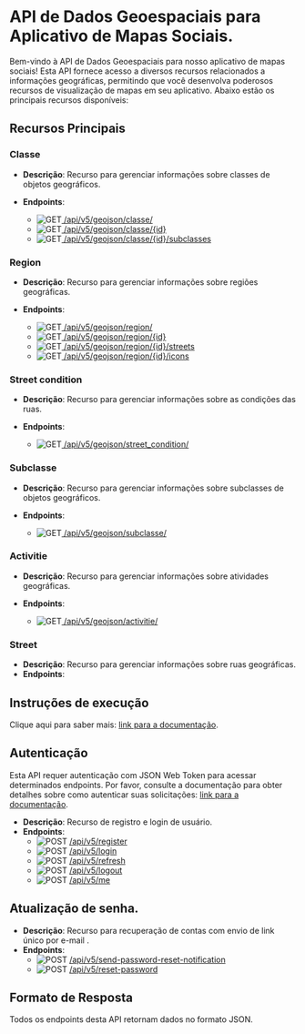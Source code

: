 # API de Dados Geoespaciais para Aplicativo de Mapas Sociais.

Bem-vindo à API de Dados Geoespaciais para nosso aplicativo de mapas sociais! Esta API fornece acesso a diversos recursos relacionados a informações geográficas, permitindo que você desenvolva poderosos recursos de visualização de mapas em seu aplicativo. Abaixo estão os principais recursos disponíveis:

## Recursos Principais

### Classe
- **Descrição**: Recurso para gerenciar informações sobre classes de objetos geográficos.
- **Endpoints**:
  - ![GET](https://img.shields.io/badge/HTTP-GET-0080FF)[ /api/v5/geojson/classe/](/docs/api/ClasseController.md)
  <!-- - `POST /api/v5/geojson/classe` -->
  - ![GET](https://img.shields.io/badge/HTTP-GET-0080FF)[ /api/v5/geojson/classe/{id}](/docs/api/ClasseController.md)
  - ![GET](https://img.shields.io/badge/HTTP-GET-0080FF)[ /api/v5/geojson/classe/{id}/subclasses](/docs/api/ClasseController.md)
 
  <!-- - `PUT /api/v5/geojson/classe/{id}`
  - `DELETE /api/v5/geojson/classe/{id}` -->

### Region
- **Descrição**: Recurso para gerenciar informações sobre regiões geográficas.
- **Endpoints**:
  <!-- - `POST /api/v5/geojson/region` -->
  - ![GET](https://img.shields.io/badge/HTTP-GET-0080FF)[ /api/v5/geojson/region/](/docs/api/RegionController.md)
  - ![GET](https://img.shields.io/badge/HTTP-GET-0080FF)[ /api/v5/geojson/region/{id}](/docs/api/RegionController.md)
  - ![GET](https://img.shields.io/badge/HTTP-GET-0080FF)[ /api/v5/geojson/region/{id}/streets](/docs/api/RegionController.md)
  - ![GET](https://img.shields.io/badge/HTTP-GET-0080FF)[ /api/v5/geojson/region/{id}/icons](/docs/api/RegionController.md)
 
  <!-- - `PUT /api/v5/geojson/region/{id}`
  - `DELETE /api/v5/geojson/region/{id}` -->

### Street condition
- **Descrição**: Recurso para gerenciar informações sobre as condições das ruas.
- **Endpoints**:

  
  <!-- - `GET /api/v5/geojson/street_condition`
  - `POST /api/v5/geojson/street_condition`
  - `GET /api/v5/geojson/street_condition/{id}`
  - `PUT /api/v5/geojson/street_condition/{id}`
  - `DELETE /api/v5/geojson/street_condition/{id}` -->
  - ![GET](https://img.shields.io/badge/HTTP-GET-0080FF)[ /api/v5/geojson/street_condition/](/docs/api/StreetConditionController.md)

### Subclasse
- **Descrição**: Recurso para gerenciar informações sobre subclasses de objetos geográficos.
- **Endpoints**:
  
  <!-- - `POST /api/v5/geojson/subclasse`
  - `GET /api/v5/geojson/subclasse/{id}`
  - `PUT /api/v5/geojson/subclasse/{id}`
  - `DELETE /api/v5/geojson/subclasse/{id}` -->
  - ![GET](https://img.shields.io/badge/HTTP-GET-0080FF)[ /api/v5/geojson/subclasse/](/docs/api/SubclasseController.md)

### Activitie
- **Descrição**: Recurso para gerenciar informações sobre atividades geográficas.
- **Endpoints**:
  
  <!-- - `GET /api/v5/geojson/activitie`
  - `POST /api/v5/geojson/activitie`
  - `GET /api/v5/geojson/activitie/{id}`
  - `PUT /api/v5/geojson/activitie/{id}`
  - `DELETE /api/v5/geojson/activitie/{id}` -->
  - ![GET](https://img.shields.io/badge/HTTP-GET-0080FF)[ /api/v5/geojson/activitie/](/docs/api/ActivitieController.md)

### Street
- **Descrição**: Recurso para gerenciar informações sobre ruas geográficas.
- **Endpoints**:
  <!-- - `GET /api/v5/geojson/street`
  - `POST /api/v5/geojson/street`
  - `GET /api/v5/geojson/street/{id}`
  - `PUT /api/v5/geojson/street/{id}`
  - `DELETE /api/v5/geojson/street/{id}` -->

## Instruções de execução


Clique aqui para saber mais: [link para a documentação](/docs/api/instrucoes_de_execucao.md).

## Autenticação

Esta API requer autenticação com JSON Web Token para acessar determinados endpoints. Por favor, consulte a documentação para obter detalhes sobre como autenticar suas solicitações: [link para a documentação](/docs/api/instrucoes_de_autenticacao.md).

- **Descrição**: Recurso de registro e login de usuário.
- **Endpoints**:
  - ![POST](https://img.shields.io/badge/HTTP-POST-00CC00)  [ /api/v5/register](/docs/api/instrucoes_de_autenticacao.md)
  - ![POST](https://img.shields.io/badge/HTTP-POST-00CC00)  [ /api/v5/login](/docs/api/instrucoes_de_autenticacao.md)
  - ![POST](https://img.shields.io/badge/HTTP-POST-00CC00)  [ /api/v5/refresh](/docs/api/instrucoes_de_autenticacao.md)
  - ![POST](https://img.shields.io/badge/HTTP-POST-00CC00)  [ /api/v5/logout](/docs/api/instrucoes_de_autenticacao.md)
  - ![POST](https://img.shields.io/badge/HTTP-POST-00CC00)  [ /api/v5/me](/docs/api/instrucoes_de_autenticacao.md)
  
## Atualização de senha.

- **Descrição**: Recurso para recuperação de contas com envio de link único por e-mail .
- **Endpoints**:
  - ![POST](https://img.shields.io/badge/HTTP-POST-00CC00)  [ /api/v5/send-password-reset-notification](/docs/api/atualizacao_de_senha.md)
  - ![POST](https://img.shields.io/badge/HTTP-POST-00CC00)  [ /api/v5/reset-password](/docs/api/atualizacao_de_senha.md)


## Formato de Resposta

Todos os endpoints desta API retornam dados no formato JSON.
